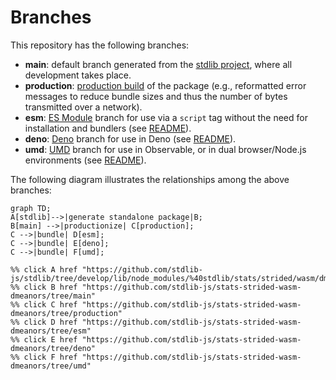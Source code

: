 <!--

@license Apache-2.0

Copyright (c) 2022 The Stdlib Authors.

Licensed under the Apache License, Version 2.0 (the "License");
you may not use this file except in compliance with the License.
You may obtain a copy of the License at

    http://www.apache.org/licenses/LICENSE-2.0

Unless required by applicable law or agreed to in writing, software
distributed under the License is distributed on an "AS IS" BASIS,
WITHOUT WARRANTIES OR CONDITIONS OF ANY KIND, either express or implied.
See the License for the specific language governing permissions and
limitations under the License.

-->

# Branches

This repository has the following branches:

-   **main**: default branch generated from the [stdlib project][stdlib-url], where all development takes place.
-   **production**: [production build][production-url] of the package (e.g., reformatted error messages to reduce bundle sizes and thus the number of bytes transmitted over a network).
-   **esm**: [ES Module][esm-url] branch for use via a `script` tag without the need for installation and bundlers (see [README][esm-readme]).
-   **deno**: [Deno][deno-url] branch for use in Deno (see [README][deno-readme]).
-   **umd**: [UMD][umd-url] branch for use in Observable, or in dual browser/Node.js environments (see [README][umd-readme]).

The following diagram illustrates the relationships among the above branches:

```mermaid
graph TD;
A[stdlib]-->|generate standalone package|B;
B[main] -->|productionize| C[production];
C -->|bundle| D[esm];
C -->|bundle| E[deno];
C -->|bundle| F[umd];

%% click A href "https://github.com/stdlib-js/stdlib/tree/develop/lib/node_modules/%40stdlib/stats/strided/wasm/dmeanors"
%% click B href "https://github.com/stdlib-js/stats-strided-wasm-dmeanors/tree/main"
%% click C href "https://github.com/stdlib-js/stats-strided-wasm-dmeanors/tree/production"
%% click D href "https://github.com/stdlib-js/stats-strided-wasm-dmeanors/tree/esm"
%% click E href "https://github.com/stdlib-js/stats-strided-wasm-dmeanors/tree/deno"
%% click F href "https://github.com/stdlib-js/stats-strided-wasm-dmeanors/tree/umd"
```

[stdlib-url]: https://github.com/stdlib-js/stdlib/tree/develop/lib/node_modules/%40stdlib/stats/strided/wasm/dmeanors
[production-url]: https://github.com/stdlib-js/stats-strided-wasm-dmeanors/tree/production
[deno-url]: https://github.com/stdlib-js/stats-strided-wasm-dmeanors/tree/deno
[deno-readme]: https://github.com/stdlib-js/stats-strided-wasm-dmeanors/blob/deno/README.md
[umd-url]: https://github.com/stdlib-js/stats-strided-wasm-dmeanors/tree/umd
[umd-readme]: https://github.com/stdlib-js/stats-strided-wasm-dmeanors/blob/umd/README.md
[esm-url]: https://github.com/stdlib-js/stats-strided-wasm-dmeanors/tree/esm
[esm-readme]: https://github.com/stdlib-js/stats-strided-wasm-dmeanors/blob/esm/README.md